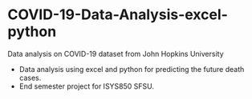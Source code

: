 # COVID-19-Data-Analysis-excel-python <br>
Data analysis on COVID-19 dataset from John Hopkins University <br>

- Data analysis using excel and python for predicting the future death cases. <br>
- End semester project for ISYS850 SFSU.
